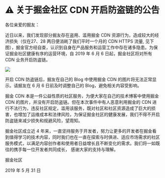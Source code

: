 # ⚠️ 关于掘金社区 CDN 开启防盗链的公告 #

各位亲爱的掘友：

近日以来，我们发现部分掘友存在盗用、滥用掘金 CDN 资源行为，造成较大的经济损失（仅在27、28 两日便消耗了我们平时一个月的 CDN HTTPS 流量, 见下图），掘金官方经自查，认识到自身在产品服务和运营工作中存在诸多隐患。为保证掘金社区健康有序的运营环境，自 2019 年 6 月 6 日起，掘金社区将对所有 CDN 业务开启防盗链。

![](https://user-gold-cdn.xitu.io/2019/5/30/16b086254215902a?imageView2/0/w/1280/h/960/ignore-error/1)

开启 CDN 防盗链后，掘友在自己的 Blog 中使用掘金 CDN 的图片将无法正常显示。请掘友在 6 月 6 日前及时调整自己的 Blog，避免相关内容受影响。

掘金 CDN 本是一件公益性质的社区服务，为便大家在自己的技术博客中使用掘金 CDN 的图片，并没有开启防盗链。但在本次事件中有人恶意利用掘金的 CDN 进行不法行为，违反社区规定，滥用该服务，既对社区和社区资源造成了巨大的损害，也增加了运维成本和法律风险，为保证掘金社区的健康发展，我们不得不开启防盗链来减少损失和规避风险，望周知。

掘金社区成立近 4 年来，一直坚持服务于开发者，努力让更多的开发者在掘金看到值得学习的技术内容，同时我们也在一直在探索与时俱进、适应市场需求的社区服务模式，以满足内容创作者和使用者日益增长且不断变化的需求。我们将一如既往的携手每一位开发者共同成长， 感谢大家的支持与理解。

掘金社区

2019 年 5 月 31 日
